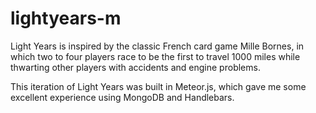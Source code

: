 # lightyears-m

Light Years is inspired by the classic French card game Mille Bornes, in which two to four players race to be the first to travel 1000 miles while thwarting other players with accidents and engine problems.

This iteration of Light Years was built in Meteor.js, which gave me some excellent experience using MongoDB and Handlebars. 
